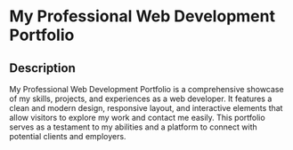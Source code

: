 # My Professional Web Development Portfolio

## Description
My Professional Web Development Portfolio is a comprehensive showcase of my skills, projects, and experiences as a web developer. It features a clean and modern design, responsive layout, and interactive elements that allow visitors to explore my work and contact me easily. This portfolio serves as a testament to my abilities and a platform to connect with potential clients and employers.
